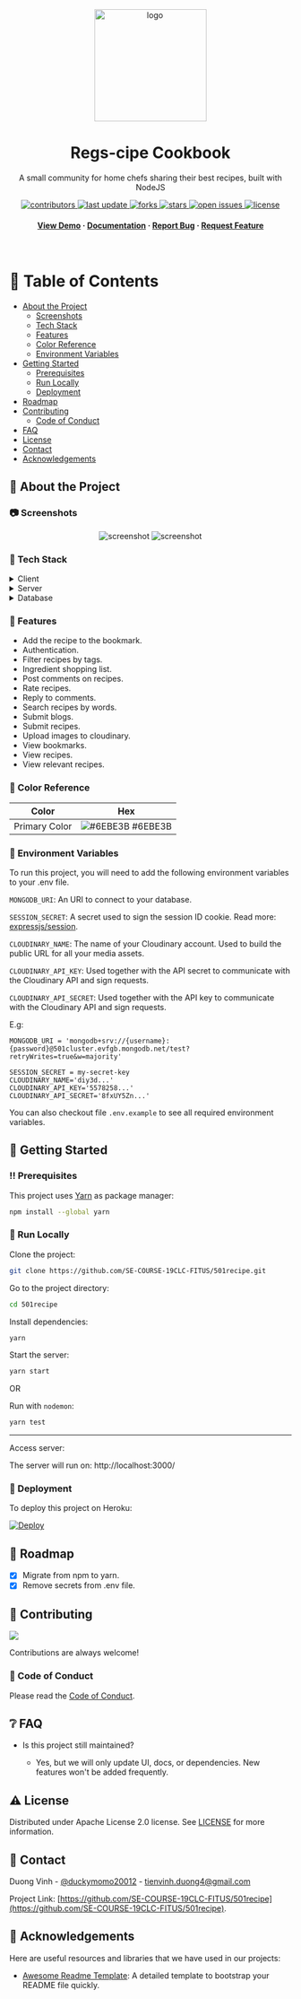 <div align="center">

  <img src="https://user-images.githubusercontent.com/64480713/178150728-1930ae67-3794-4088-9523-c113e99c54f0.png" alt="logo" width="200" height="auto" />
  <h1>Regs-cipe Cookbook</h1>

  <p>
    A small community for home chefs sharing their best recipes, built with NodeJS
  </p>

<!-- Badges -->
<p>
  <a href="https://github.com/SE-COURSE-19CLC-FITUS/501recipe/graphs/contributors">
    <img src="https://img.shields.io/github/contributors/SE-COURSE-19CLC-FITUS/501recipe" alt="contributors" />
  </a>
  <a href="">
    <img src="https://img.shields.io/github/last-commit/SE-COURSE-19CLC-FITUS/501recipe" alt="last update" />
  </a>
  <a href="https://github.com/SE-COURSE-19CLC-FITUS/501recipe/network/members">
    <img src="https://img.shields.io/github/forks/SE-COURSE-19CLC-FITUS/501recipe" alt="forks" />
  </a>
  <a href="https://github.com/SE-COURSE-19CLC-FITUS/501recipe/stargazers">
    <img src="https://img.shields.io/github/stars/SE-COURSE-19CLC-FITUS/501recipe" alt="stars" />
  </a>
  <a href="https://github.com/SE-COURSE-19CLC-FITUS/501recipe/issues/">
    <img src="https://img.shields.io/github/issues/SE-COURSE-19CLC-FITUS/501recipe" alt="open issues" />
  </a>
  <a href="https://github.com/SE-COURSE-19CLC-FITUS/501recipe/blob/main/LICENSE">
    <img src="https://img.shields.io/github/license/SE-COURSE-19CLC-FITUS/501recipe.svg" alt="license" />
  </a>
</p>

<h4>
    <a href="https://github.com/SE-COURSE-19CLC-FITUS/501recipe/">View Demo</a>
  <span> · </span>
    <a href="https://github.com/SE-COURSE-19CLC-FITUS/501recipe">Documentation</a>
  <span> · </span>
    <a href="https://github.com/SE-COURSE-19CLC-FITUS/501recipe/issues/">Report Bug</a>
  <span> · </span>
    <a href="https://github.com/SE-COURSE-19CLC-FITUS/501recipe/issues/">Request Feature</a>
  </h4>
</div>

<br />

<!-- Table of Contents -->

# :notebook_with_decorative_cover: Table of Contents

- [About the Project](#star2-about-the-project)
  - [Screenshots](#camera-screenshots)
  - [Tech Stack](#space_invader-tech-stack)
  - [Features](#dart-features)
  - [Color Reference](#art-color-reference)
  - [Environment Variables](#key-environment-variables)
- [Getting Started](#toolbox-getting-started)
  - [Prerequisites](#bangbang-prerequisites)
  - [Run Locally](#running-run-locally)
  - [Deployment](#triangular_flag_on_post-deployment)
- [Roadmap](#compass-roadmap)
- [Contributing](#wave-contributing)
  - [Code of Conduct](#scroll-code-of-conduct)
- [FAQ](#grey_question-faq)
- [License](#warning-license)
- [Contact](#handshake-contact)
- [Acknowledgements](#gem-acknowledgements)

<!-- About the Project -->

## :star2: About the Project

<!-- Screenshots -->

### :camera: Screenshots

<div align="center">
  <img src="https://user-images.githubusercontent.com/64480713/178151011-bcd9b290-3586-4643-8bf7-6d32e12af6a5.png" alt="screenshot" />
  <img src="https://user-images.githubusercontent.com/64480713/178183250-4376b802-df1f-4074-8303-c150eeef03f7.png" alt="screenshot" />
</div>

<!-- TechStack -->

### :space_invader: Tech Stack

<details>
  <summary>Client</summary>
  <ul>
    <li><a href="https://www.javascript.com/">Javascript</a></li>
  </ul>
</details>

<details>
  <summary>Server</summary>
  <ul>
    <li><a href="https://expressjs.com/">Express.js</a></li>
  </ul>
</details>

<details>
<summary>Database</summary>
  <ul>
    <li><a href="https://www.mongodb.com/">MongoDB</a></li>
  </ul>
</details>

<!-- Features -->

### :dart: Features

- Add the recipe to the bookmark.
- Authentication.
- Filter recipes by tags.
- Ingredient shopping list.
- Post comments on recipes.
- Rate recipes.
- Reply to comments.
- Search recipes by words.
- Submit blogs.
- Submit recipes.
- Upload images to cloudinary.
- View bookmarks.
- View recipes.
- View relevant recipes.

<!-- Color Reference -->

### :art: Color Reference

| Color         | Hex                                                             |
| ------------- | --------------------------------------------------------------- |
| Primary Color | ![#6EBE3B](http://via.placeholder.com/10/6EBE3B?text=+) #6EBE3B |

<!-- Env Variables -->

### :key: Environment Variables

To run this project, you will need to add the following environment variables to
your .env file.

`MONGODB_URI`: An URI to connect to your database.

`SESSION_SECRET`: A secret used to sign the session ID cookie. Read more:
[expressjs/session](https://github.com/expressjs/session#secret).

`CLOUDINARY_NAME`: The name of your Cloudinary account. Used to build the public
URL for all your media assets.

`CLOUDINARY_API_KEY`: Used together with the API secret to communicate with the
Cloudinary API and sign requests.

`CLOUDINARY_API_SECRET`: Used together with the API key to communicate with the
Cloudinary API and sign requests.

E.g:

```
MONGODB_URI = 'mongodb+srv://{username}:{password}@501cluster.evfgb.mongodb.net/test?retryWrites=true&w=majority'

SESSION_SECRET = my-secret-key
CLOUDINARY_NAME='diy3d...'
CLOUDINARY_API_KEY='5578258...'
CLOUDINARY_API_SECRET='8fxUY5Zn...'
```

You can also checkout file `.env.example` to see all required environment
variables.

<!-- Getting Started -->

## :toolbox: Getting Started

<!-- Prerequisites -->

### :bangbang: Prerequisites

This project uses [Yarn](https://yarnpkg.com/) as package manager:

```bash
npm install --global yarn
```

<!-- Run Locally -->

### :running: Run Locally

Clone the project:

```bash
git clone https://github.com/SE-COURSE-19CLC-FITUS/501recipe.git
```

Go to the project directory:

```bash
cd 501recipe
```

Install dependencies:

```bash
yarn
```

Start the server:

```bash
yarn start
```

OR

Run with `nodemon`:

```bash
yarn test
```

---

Access server:

The server will run on: http://localhost:3000/

<!-- Deployment -->

### :triangular_flag_on_post: Deployment

To deploy this project on Heroku:

[![Deploy](https://www.herokucdn.com/deploy/button.svg)](https://heroku.com/deploy)

<!-- Roadmap -->

## :compass: Roadmap

- [x] Migrate from npm to yarn.
- [x] Remove secrets from .env file.

<!-- Contributing -->

## :wave: Contributing

<a href="https://github.com/SE-COURSE-19CLC-FITUS/501recipe/graphs/contributors">
  <img src="https://contrib.rocks/image?repo=SE-COURSE-19CLC-FITUS/501recipe" />
</a>

Contributions are always welcome!

<!-- Code of Conduct -->

### :scroll: Code of Conduct

Please read the [Code of Conduct](https://github.com/SE-COURSE-19CLC-FITUS/501recipe/blob/main/CODE_OF_CONDUCT.md).

<!-- FAQ -->

## :grey_question: FAQ

- Is this project still maintained?

  - Yes, but we will only update UI, docs, or dependencies. New features won't
    be added frequently.

<!-- License -->

## :warning: License

Distributed under Apache License 2.0 license. See
[LICENSE](https://github.com/SE-COURSE-19CLC-FITUS/501recipe/blob/main/LICENSE)
for more information.

<!-- Contact -->

## :handshake: Contact

Duong Vinh - [@duckymomo20012](https://twitter.com/duckymomo20012) -
tienvinh.duong4@gmail.com

Project Link: [https://github.com/SE-COURSE-19CLC-FITUS/501recipe](https://github.com/SE-COURSE-19CLC-FITUS/501recipe).

<!-- Acknowledgments -->

## :gem: Acknowledgements

Here are useful resources and libraries that we have used in our projects:

- [Awesome Readme Template](https://github.com/Louis3797/awesome-readme-template):
  A detailed template to bootstrap your README file quickly.
